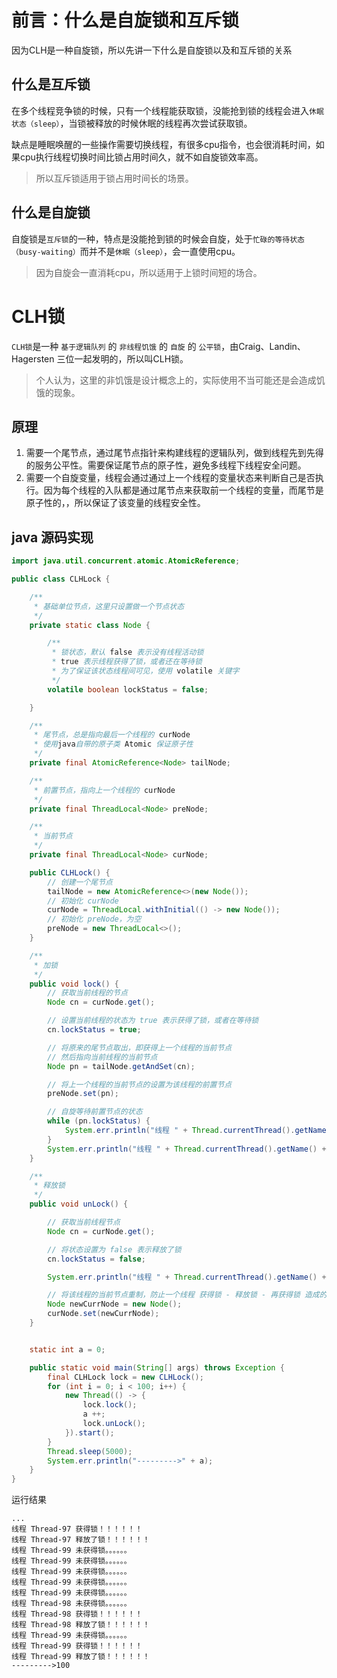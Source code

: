 # 前言：什么是自旋锁和互斥锁

因为CLH是一种自旋锁，所以先讲一下什么是自旋锁以及和互斥锁的关系

## 什么是互斥锁

在多个线程竞争锁的时候，只有一个线程能获取锁，没能抢到锁的线程会进入`休眠状态（sleep）`，当锁被释放的时候休眠的线程再次尝试获取锁。

缺点是睡眠唤醒的一些操作需要切换线程，有很多cpu指令，也会很消耗时间，如果cpu执行线程切换时间比锁占用时间久，就不如自旋锁效率高。

> 所以互斥锁适用于锁占用时间长的场景。

## 什么是自旋锁

自旋锁是`互斥锁`的一种，特点是没能抢到锁的时候会自旋，处于`忙碌的等待状态（busy-waiting）`而并不是`休眠（sleep）`，会一直使用cpu。

> 因为自旋会一直消耗cpu，所以适用于上锁时间短的场合。

# CLH锁

`CLH锁`是一种 `基于逻辑队列` 的 `非线程饥饿` 的 `自旋` 的 `公平锁`，由Craig、Landin、Hagersten 三位一起发明的，所以叫CLH锁。

> 个人认为，这里的非饥饿是设计概念上的，实际使用不当可能还是会造成饥饿的现象。

## 原理

1. 需要一个尾节点，通过尾节点指针来构建线程的逻辑队列，做到线程先到先得的服务公平性。需要保证尾节点的原子性，避免多线程下线程安全问题。
2. 需要一个自旋变量，线程会通过通过上一个线程的变量状态来判断自己是否执行。因为每个线程的入队都是通过尾节点来获取前一个线程的变量，而尾节是原子性的，，所以保证了该变量的线程安全性。

## java 源码实现

``` java
import java.util.concurrent.atomic.AtomicReference;

public class CLHLock {

    /**
     * 基础单位节点，这里只设置做一个节点状态
     */
    private static class Node {

        /**
         * 锁状态，默认 false 表示没有线程活动锁
         * true 表示线程获得了锁，或者还在等待锁
         * 为了保证该状态线程间可见，使用 volatile 关键字
         */
        volatile boolean lockStatus = false;

    }

    /**
     * 尾节点，总是指向最后一个线程的 curNode
     * 使用java自带的原子类 Atomic 保证原子性
     */
    private final AtomicReference<Node> tailNode;

    /**
     * 前置节点，指向上一个线程的 curNode
     */
    private final ThreadLocal<Node> preNode;

    /**
     * 当前节点
     */
    private final ThreadLocal<Node> curNode;

    public CLHLock() {
        // 创建一个尾节点
        tailNode = new AtomicReference<>(new Node());
        // 初始化 curNode
        curNode = ThreadLocal.withInitial(() -> new Node());
        // 初始化 preNode，为空
        preNode = new ThreadLocal<>();
    }

    /**
     * 加锁
     */
    public void lock() {
        // 获取当前线程的节点
        Node cn = curNode.get();

        // 设置当前线程的状态为 true 表示获得了锁，或者在等待锁
        cn.lockStatus = true;

        // 将原来的尾节点取出，即获得上一个线程的当前节点
        // 然后指向当前线程的当前节点
        Node pn = tailNode.getAndSet(cn);

        // 将上一个线程的当前节点的设置为该线程的前置节点
        preNode.set(pn);

        // 自旋等待前置节点的状态
        while (pn.lockStatus) {
            System.err.println("线程 " + Thread.currentThread().getName() + " 未获得锁。。。。。。");
        }
        System.err.println("线程 " + Thread.currentThread().getName() + " 获得锁！！！！！！");
    }

    /**
     * 释放锁
     */
    public void unLock() {

        // 获取当前线程节点
        Node cn = curNode.get();

        // 将状态设置为 false 表示释放了锁
        cn.lockStatus = false;

        System.err.println("线程 " + Thread.currentThread().getName() + " 释放了锁！！！！！！");

        // 将该线程的当前节点重制，防止一个线程 获得锁 - 释放锁 - 再获得锁 造成的死锁情况。
        Node newCurrNode = new Node();
        curNode.set(newCurrNode);
    }


    static int a = 0;

    public static void main(String[] args) throws Exception {
        final CLHLock lock = new CLHLock();
        for (int i = 0; i < 100; i++) {
            new Thread(() -> {
                lock.lock();
                a ++;
                lock.unLock();
            }).start();
        }
        Thread.sleep(5000);
        System.err.println("--------->" + a);
    }
}

```

运行结果

```
...
线程 Thread-97 获得锁！！！！！！
线程 Thread-97 释放了锁！！！！！！
线程 Thread-99 未获得锁。。。。。。
线程 Thread-99 未获得锁。。。。。。
线程 Thread-99 未获得锁。。。。。。
线程 Thread-99 未获得锁。。。。。。
线程 Thread-99 未获得锁。。。。。。
线程 Thread-98 未获得锁。。。。。。
线程 Thread-98 获得锁！！！！！！
线程 Thread-98 释放了锁！！！！！！
线程 Thread-99 未获得锁。。。。。。
线程 Thread-99 获得锁！！！！！！
线程 Thread-99 释放了锁！！！！！！
--------->100

```

